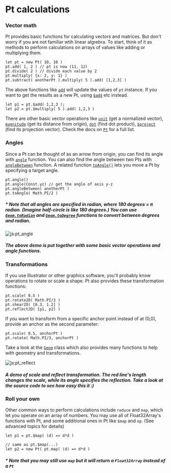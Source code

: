 # Pt calculations

### Vector math
Pt provides basic functions for calculating vectors and matrices. But don't worry if you are not familiar wtih linear algrebra. To start, think of it as methods to perform calculations on arrays of values like adding or multiplying them. 
```
let pt = new Pt( 10, 10 )
pt.add( 1, 2 ) // pt is now (11, 12)
pt.divide( 2 ) // divide each value by 2
pt.multiply( {x: 2, y: 1} )
pt.subtract( anotherPt ).multiply( 5 ).add( [1,2,3] )
```
The above functions like [`add`](#pt-pt) will update the values of `pt` instance. If you want to get the results as a new Pt, using [`$add`](#pt-pt) etc instead.
```
let p1 = pt.$add( 1,2,3 );
let p2 = pt.$multiply( 5 ).add( 1,2,3 )

```
There are other basic vector operations like [`unit`](#pt-pt) (get a normalized vector), [`magnitude`](#pt-pt) (get its distance from origin), [`dot`](#pt-pt) (find dot product), [`$project`](#pt-pt) (find its projection vector). Check the docs on [`Pt`](#pt-pt) for a full list.

### Angles
Since a Pt can be thought of as an arrow from origin, you can find its angle with [`angle`](#pt-pt) function. You can also find the angle between two Pts with [`angleBetween`](#pt-pt) function. A related function [`toAngle()`](#pt-pt) lets you move a Pt by specifying a target angle.
```
pt.angle()
pt.angle(Const.yz) // get the angle of axis y-z
pt.angleBetween( anotherPt )
pt.toAngle( Math.PI/2 )
```

##### * Note that all angles are specified in radian, where 180 degrees = _π_ radian. (Imagine half-circle is like 180 degrees.) You can use [`Geom.toRadian`](#op-geom) and [`Geom.toDegree`](#op-geom) functions to convert between degrees and radian.

![js:pt_angle](./assets/bg.png)

##### The above demo is put together with some basic vector operations and angle functions.

### Transformations

If you use Illustrator or other graphics software, you'll probably know operations to rotate or scale a shape. Pt also provides these transformation functions:
```
pt.scale( 0.5 )
pt.rotate2D( Math.PI/3 )
pt.shear2D( [0.3, 1.2] )
pt.reflect2D( [p1, p2] ) 
```

If you want to transform from a specific anchor point instead of at (0,0), provide an anchor as the second parameter:
```
pt.scale( 0.5, anchorPt )
pt.rotate( Math.PI/3, anchorPt )
```

Take a look at the [`Geom`](#op-geom) class which also provides many functions to help with geometry and transformations.

![js:pt_reflect](./assets/bg.png)

##### A demo of scale and reflect transformation. The red line's length changes the scale, while its angle specifies the reflection. Take a look at the source code to see how easy this it :)

### Roll your own

Other common ways to perform calculations include `reduce` and `map`, which let you operate on an array of numbers. You may use all of Float32Array's functions with Pt, and some additional ones in Pt like `$map` and `op`. (See advanced topics for details)
```
let p1 = pt.$map( (d) => d*d )

// same as pt.$map(...)
let p2 = new Pt( pt.map( (d) => d*d ) 
```
##### * Note that you may still use `map` but it will return a `Float32Array` instead of a `Pt`

